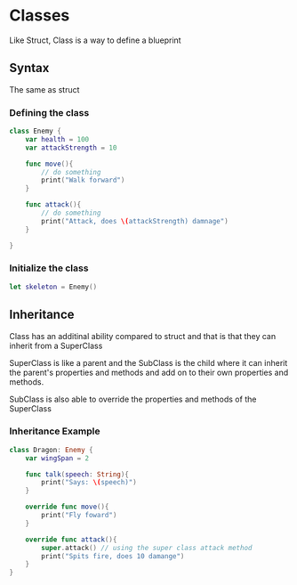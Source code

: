 # Classes
Like Struct, Class is a way to define a blueprint

## Syntax
The same as struct

### Defining the class
```swift
class Enemy {
    var health = 100
    var attackStrength = 10

    func move(){
        // do something
        print("Walk forward")
    }

    func attack(){
        // do something
        print("Attack, does \(attackStrength) damnage")
    }

}
```

### Initialize the class
```swift
let skeleton = Enemy()
```

## Inheritance
Class has an additinal ability compared to struct and that is that they can inherit from a SuperClass

SuperClass is like a parent and the SubClass is the child where it can inherit the parent's properties and methods and add on to their own properties and methods.

SubClass is also able to override the properties and methods of the SuperClass

### Inheritance Example
```swift
class Dragon: Enemy {
    var wingSpan = 2

    func talk(speech: String){
        print("Says: \(speech)")
    }

    override func move(){
        print("Fly foward")
    }

    override func attack(){
        super.attack() // using the super class attack method
        print("Spits fire, does 10 damange")
    }
}
```